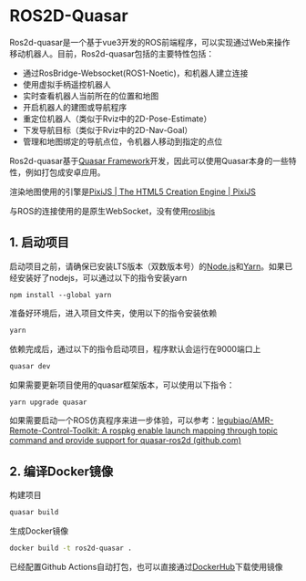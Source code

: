 # ROS2D-Quasar

Ros2d-quasar是一个基于vue3开发的ROS前端程序，可以实现通过Web来操作移动机器人。目前，Ros2d-quasar包括的主要特性包括：

- 通过RosBridge-Websocket(ROS1-Noetic)，和机器人建立连接
- 使用虚拟手柄遥控机器人
- 实时查看机器人当前所在的位置和地图
- 开启机器人的建图或导航程序
- 重定位机器人（类似于Rviz中的2D-Pose-Estimate）
- 下发导航目标（类似于Rviz中的2D-Nav-Goal）
- 管理和地图绑定的导航点位，令机器人移动到指定的点位



Ros2d-quasar基于[Quasar Framework](https://quasar.dev/)开发，因此可以使用Quasar本身的一些特性，例如打包成安卓应用。

渲染地图使用的引擎是[PixiJS | The HTML5 Creation Engine | PixiJS](https://pixijs.com/)

与ROS的连接使用的是原生WebSocket，没有使用[roslibjs](https://github.com/RobotWebTools/roslibjs)



## 1. 启动项目

启动项目之前，请确保已安装LTS版本（双数版本号）的[Node.js](https://nodejs.org/en)和[Yarn](https://classic.yarnpkg.com/lang/en/docs/install)。如果已经安装好了nodejs，可以通过以下的指令安装yarn

```
npm install --global yarn
```

准备好环境后，进入项目文件夹，使用以下的指令安装依赖

```bash
yarn
```

依赖完成后，通过以下的指令启动项目，程序默认会运行在9000端口上

```bash
quasar dev
```

如果需要更新项目使用的quasar框架版本，可以使用以下指令：

```bash
yarn upgrade quasar
```

如果需要启动一个ROS仿真程序来进一步体验，可以参考：[legubiao/AMR-Remote-Control-Toolkit: A rospkg enable launch mapping through topic command and provide support for quasar-ros2d (github.com)](https://github.com/legubiao/AMR-Remote-Control-Toolkit)



## 2. 编译Docker镜像

构建项目
```bash
quasar build
```

生成Docker镜像
```bash
docker build -t ros2d-quasar .
```

已经配置Github Actions自动打包，也可以直接通过[DockerHub](https://hub.docker.com/repository/docker/legubiao/ros2d-quasar/general)下载使用镜像



